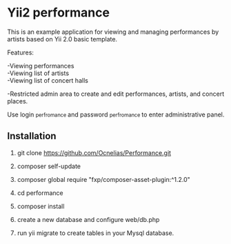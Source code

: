 
<h1> Yii2 performance </h1>

This is an example application for viewing and managing performances by artists based on Yii 2.0 basic template.

Features:

-Viewing performances <br/>
-Viewing list of artists <br/>
-Viewing list of concert halls <br/>

-Restricted admin area to create and edit performances, artists, and concert places.

Use  login <small> perfromance </small> and password <small> perfromance </small> to enter administrative panel.

<h2> Installation </h2>

1. git clone https://github.com/Ocnelias/Performance.git
2. composer self-update
3. composer global require "fxp/composer-asset-plugin:^1.2.0"
4. cd performance
5. composer install

6. create a new database and configure web/db.php 
7. run yii migrate to create tables in your Mysql database.
